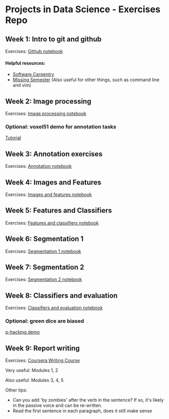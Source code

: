 # Projects in Data Science - Exercises Repo

## Week 1: Intro to git and github

Exercises: [Github notebook](https://github.com/YCL92/2025-FYP-Exercises/blob/main/01_github/github.ipynb)

#### Helpful resources:

- [Software Carpentry](https://swcarpentry.github.io/git-novice/)
- [Missing Semester](https://missing.csail.mit.edu/) (Also useful for other things, such as command line and vim)

## Week 2: Image processing

Exercises: [Image processing notebook](https://github.com/YCL92/2025-FYP-Exercises/blob/main/02_image_processing/Exercise-week_2.ipynb)

### Optional: voxel51 demo for annotation tasks

[Tutorial](https://github.com/YCL92/2025-FYP-Exercises/tree/main/02_voxel51_tutorial)

## Week 3: Annotation exercises

Exercises: [Annotation notebook](https://github.com/YCL92/2025-FYP-Exercises/blob/main/03_annotation/annotation_exercise.ipynb)

## Week 4: Images and Features

Exercises: [Images and features notebook](https://github.com/YCL92/2025-FYP-Exercises/blob/main/04_images_and_features/FYP_2025_more_images.ipynb)

## Week 5: Features and Classifiers

Exercises: [Features and classifiers notebook](https://github.com/YCL92/2025-FYP-Exercises/blob/main/05_features_and_classifiers/features_classifiers.ipynb)

## Week 6: Segmentation 1

Exercises: [Segmentation 1 notebook](https://github.com/YCL92/2025-FYP-Exercises/blob/main/06_segmentation_1/Exercise-week_9.ipynb)

## Week 7: Segmentation 2

Exercises: [Segmentation 2 notebook](https://github.com/YCL92/2025-FYP-Exercises/blob/main/07_segmentation_2/Exercise-week_10.ipynb)

## Week 8: Classifiers and evaluation

Exercises: [Classifiers and evaluation notebook](https://github.com/YCL92/2025-FYP-Exercises/blob/main/08_classifiers_and_evaluation/FYP_2025_classifiers_evaluation.ipynb)

### Optional: green dice are biased

[p-hacking demo](https://github.com/YCL92/2025-FYP-Exercises/blob/main/08_classifiers_and_evaluation/optional_p-hacking_with_sols.ipynb)

## Week 9: Report writing

Exercises: [Coursera Writing Course](https://www.coursera.org/learn/sciwrite#modules)

Very useful: Modules 1, 2

Also useful: Modules 3, 4, 5

Other tips: 

- Can you add 'by zombies' after the verb in the sentence? If so, it's likely in the passive voice and can be re-written.
- Read the first sentence in each paragraph, does it still make sense
